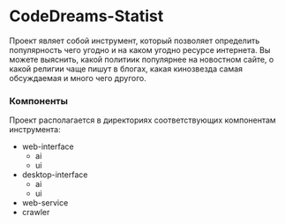 # CodeDreams-Statist

Проект являет собой инструмент, который позволяет определить популярность чего угодно и на каком угодно ресурсе интернета.
Вы можете выяснить, какой политиик популярнее на новостном сайте, о какой религии чаще пишут в блогах, какая кинозвезда самая обсуждаемая и много чего другого. 

### Компоненты
Проект располагается в директориях соответствующих компонентам инструмента:

* web-interface
  * ai
  * ui
* desktop-interface
  * ai
  * ui
* web-service
* crawler
